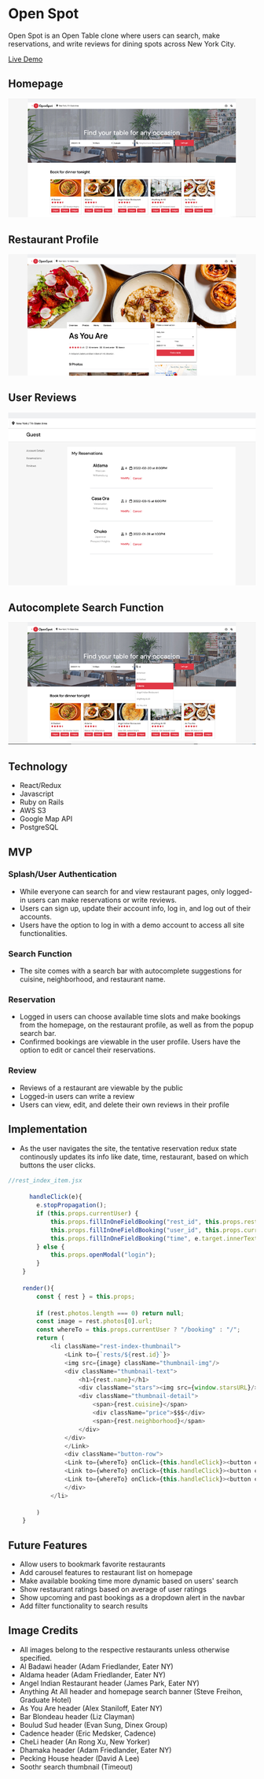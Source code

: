 # Open Spot

Open Spot is an Open Table clone where users can search, make reservations, and write reviews for dining spots across New York City.

[Live Demo](http://openspot-aa.herokuapp.com/)

## Homepage
![Homepage](./app/assets/images/screenshot1.png)

## Restaurant Profile
![Restaurant Profile](./app/assets/images/restaurant.png)

## User Reviews 
![User Reviews](./app/assets/images/reviews.png)

## Autocomplete Search Function 
![Search Bar](./app/assets/images/search.png)

## Technology
- React/Redux
- Javascript
- Ruby on Rails
- AWS S3
- Google Map API
- PostgreSQL

## MVP

### Splash/User Authentication
- While everyone can search for and view restaurant pages, only logged-in users can make reservations or write reviews.
- Users can sign up, update their account info, log in, and log out of their accounts.
- Users have the option to log in with a demo account to access all site functionalities.

### Search Function
- The site comes with a search bar with autocomplete suggestions for cuisine, neighborhood, and restaurant name.

### Reservation
- Logged in users can choose available time slots and make bookings from the homepage, on the restaurant profile, as well as from the popup search bar.
- Confirmed bookings are viewable in the user profile. Users have the option to edit or cancel their reservations.

### Review
- Reviews of a restaurant are viewable by the public
- Logged-in users can write a review
- Users can view, edit, and delete their own reviews in their profile

## Implementation
- As the user navigates the site, the tentative reservation redux state continously updates its info like date, time, restaurant, based on which buttons the user clicks. 

```js
//rest_index_item.jsx

      handleClick(e){
        e.stopPropagation();
        if (this.props.currentUser) {
            this.props.fillInOneFieldBooking("rest_id", this.props.rest.id);
            this.props.fillInOneFieldBooking("user_id", this.props.currentUser.id);
            this.props.fillInOneFieldBooking("time", e.target.innerText.slice(0, 4));
        } else {
            this.props.openModal("login");
        }
    }

    render(){
        const { rest } = this.props;

        if (rest.photos.length === 0) return null; 
        const image = rest.photos[0].url;
        const whereTo = this.props.currentUser ? "/booking" : "/";
        return (
            <li className="rest-index-thumbnail">
                <Link to={`rests/${rest.id}`}>
                <img src={image} className="thumbnail-img"/>
                <div className="thumbnail-text">
                    <h1>{rest.name}</h1>
                    <div className="stars"><img src={window.starsURL}/></div>
                    <div className="thumbnail-detail">
                        <span>{rest.cuisine}</span>
                        <div className="price">$$$</div>
                        <span>{rest.neighborhood}</span>
                    </div>
                </div>
                </Link>
                <div className="button-row">
                <Link to={whereTo} onClick={this.handleClick}><button className="thumbnail-button">7:15pm</button></Link>
                <Link to={whereTo} onClick={this.handleClick}><button className="thumbnail-button">7:30pm</button></Link>
                <Link to={whereTo} onClick={this.handleClick}><button className="thumbnail-button">7:45pm</button></Link>
                </div>
            </li>
            
        )
    }
```


## Future Features
- Allow users to bookmark favorite restaurants 
- Add carousel features to restaurant list on homepage
- Make available booking time more dynamic based on users' search
- Show restaurant ratings based on average of user ratings
- Show upcoming and past bookings as a dropdown alert in the navbar
- Add filter functionality to search results

## Image Credits

- All images belong to the respective restaurants unless otherwise specified.
- Al Badawi header (Adam Friedlander, Eater NY)
- Aldama header (Adam Friedlander, Eater NY)
- Angel Indian Restaurant header (James Park, Eater NY)
- Anything At All header and homepage search banner (Steve Freihon, Graduate Hotel)
- As You Are header (Alex Staniloff, Eater NY)
- Bar Blondeau header (Liz Clayman)
- Boulud Sud header (Evan Sung, Dinex Group)
- Cadence header (Eric Medsker, Cadence)
- CheLi header (An Rong Xu, New Yorker)
- Dhamaka header (Adam Friedlander, Eater NY)
- Pecking House header (David A Lee)
- Soothr search thumbnail (Timeout)
